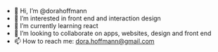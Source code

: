 - 👋 Hi, I’m @dorahoffmann
- 👀 I’m interested in front end and interaction design
- 🌱 I’m currently learning react
- 💞️ I’m looking to collaborate on apps, websites, design and front end
- 📫 How to reach me: dora.hoffmann@gmail.com

<!---
dorahoffmann/dorahoffmann is a ✨ special ✨ repository because its `README.md` (this file) appears on your GitHub profile.
You can click the Preview link to take a look at your changes.
--->
